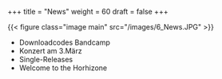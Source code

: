 +++
title = "News"
weight = 60
draft = false
+++

{{< figure class="image main" src="/images/6_News.JPG" >}}

- Downloadcodes Bandcamp
- Konzert am 3.März
- Single-Releases
- Welcome to the Horhizone
